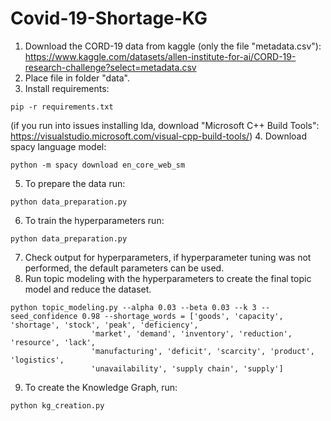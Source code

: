 # Covid-19-Shortage-KG

1. Download the CORD-19 data from kaggle (only the file "metadata.csv"): https://www.kaggle.com/datasets/allen-institute-for-ai/CORD-19-research-challenge?select=metadata.csv
2. Place file in folder "data".
3. Install requirements:
```
pip -r requirements.txt
```
(if you run into issues installing lda, download  "Microsoft C++ Build Tools": https://visualstudio.microsoft.com/visual-cpp-build-tools/)
4. Download spacy language model:
```
python -m spacy download en_core_web_sm
```
5. To prepare the data run:
```
python data_preparation.py
```
6. To train the hyperparameters run:
```
python data_preparation.py
```
7. Check output for hyperparameters, if hyperparameter tuning was not performed, the default parameters can be used.
8. Run topic modeling with the hyperparameters to create the final topic model and reduce the dataset.
```
python topic_modeling.py --alpha 0.03 --beta 0.03 --k 3 --seed_confidence 0.98 --shortage_words = ['goods', 'capacity', 'shortage', 'stock', 'peak', 'deficiency',
                  'market', 'demand', 'inventory', 'reduction', 'resource', 'lack',
                  'manufacturing', 'deficit', 'scarcity', 'product', 'logistics',
                  'unavailability', 'supply chain', 'supply']
``` 
9. To create the Knowledge Graph, run:
```
python kg_creation.py
```
